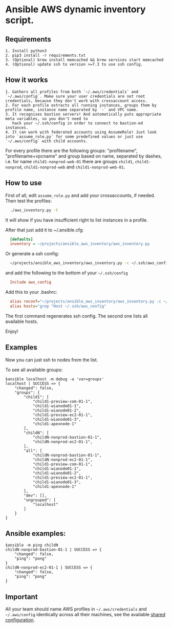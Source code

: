 # Ansible AWS dynamic inventory script.

## Requirements

    1. Install python3
    2. pip3 install -r requirements.txt
    3. (Optional) brew install memcached && brew services start memcached
    4. (Optional) update ssh to version >=7.3 to use ssh config.

## How it works

    1. Gathers all profiles from both `~/.aws/credentials` and `~/.aws/config`. Make sure your user credentials are not root credentials, because they don't work with crossaccount access.
    2. For each profile extracts all running instances, groups them by profile name, instance name separated by `-` and VPC name.
    3. It recognises bastion servers! And automatically puts appropriate meta variables, so you don't need to
       hack your ~/.ssh/config in order to connect to bastion-ed instances.
    4. It can work with federated accounts using AssumeRole! Just look into `assume_role.py` for some predefined values or just use `~/.aws/config` with child accounts.

For every profile there are the following groups: "profilename", "profilename+vpcname" and group based on name, separated by dashes, i.e. for name `child1-nonprod-web-01` there are groups `child1`, `child1-nonprod`, `child1-nonprod-web` and `child1-nonprod-web-01`.


## How to use

First of all, edit `assume_role.py` and add your crossaccounts, if needed. Then test the profiles:
  ```sh
    ./aws_inventory.py -t
  ```

It will show if you have insufficient right to list instances in a profile.

After that just add it to ~/.ansible.cfg:
  ```Ini
    [defaults]
    inventory = ~/projects/ansible_aws_inventory/aws_inventory.py
  ```

Or generate a ssh config:
  ```sh
    ~/projects/ansible_aws_inventory/aws_inventory.py -c ~/.ssh/aws_config
  ```

and add the following to the bottom of your `~/.ssh/config`
  ```Ini
    Include aws_config
  ```

Add this to your .bashrc:
  ```Ini
    alias reconf="~/projects/ansible_aws_inventory/aws_inventory.py -c ~/.ssh/aws_config --clear"
    alias hosts="grep ^Host ~/.ssh/aws_config"
  ```

The first command regenerates ssh config. The second one lists all available hosts.

Enjoy!


## Examples

Now you can just ssh to nodes from the list.

To see all available groups:

    $ansible localhost -m debug -a 'var=groups'
    localhost | SUCCESS => {
        "changed": false,
        "groups": {
            "child1": [
                "child1-preview-com-01-1",
                "child1-wianode01-1",
                "child1-wianode01-2",
                "child1-preview-ec2-01-1",
                "child1-wianode01-3",
                "child1-apexnode-1"
            ],
            "childN": [
                "childN-nonprod-bastion-01-1",
                "childN-nonprod-ec2-01-1",
            ],
            "all": [
                "childN-nonprod-bastion-01-1",
                "childN-nonprod-ec2-01-1",
                "child1-preview-com-01-1",
                "child1-wianode01-1",
                "child1-wianode01-2",
                "child1-preview-ec2-01-1",
                "child1-wianode01-3",
                "child1-apexnode-1"
            ],
            "dev": [],
            "ungrouped": [
                "localhost"
            ]
        }
    }

## Ansible examples:

    $ansible -m ping childN
    childN-nonprod-bastion-01-1 | SUCCESS => {
        "changed": false,
        "ping": "pong"
    }
    childN-nonprod-ec2-01-1 | SUCCESS => {
        "changed": false,
        "ping": "pong"
    }

## Important

All your team should name AWS profiles in `~/.aws/credentials` and `~/.aws/config` identically across all their machines, see the available [shared configuration](https://github.com/springload/infra/tree/master/aws).
